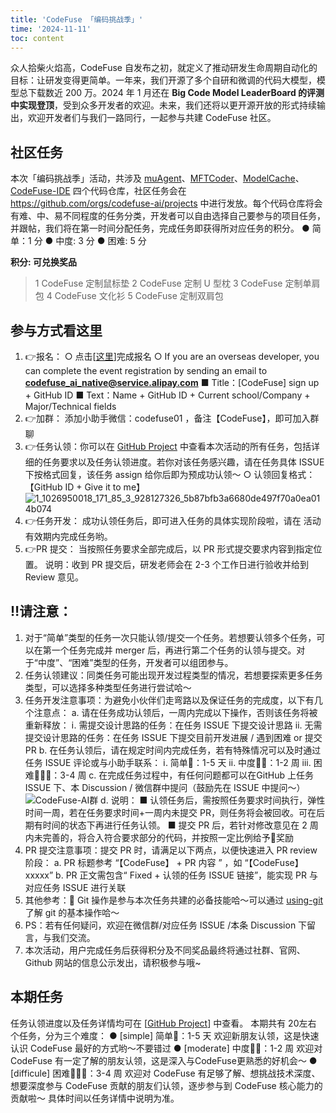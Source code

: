 ```yaml
---
title: 'CodeFuse 「编码挑战季」'
time: '2024-11-11'
toc: content
---
```



众人拾柴火焰高，CodeFuse 自发布之初，就定义了推动研发生命周期自动化的目标：让研发变得更简单。一年来，我们开源了多个自研和微调的代码大模型，模型总下载数近 200 万。2024 年 1 月还在 **Big Code Model LeaderBoard 的评测中实现登顶**，受到众多开发者的欢迎。未来，我们还将以更开源开放的形式持续输出，欢迎开发者们与我们一路同行，一起参与共建 CodeFuse 社区。

## 社区任务
本次「编码挑战季」活动，共涉及 [muAgent](https://github.com/codefuse-ai/CodeFuse-muAgent)、[MFTCoder](https://github.com/codefuse-ai/MFTCoder)、[ModelCache](https://github.com/codefuse-ai/ModelCache)、[CodeFuse-IDE](https://github.com/codefuse-ai/codefuse-ide) 四个代码仓库，社区任务会在 https://github.com/orgs/codefuse-ai/projects  中进行发放。每个代码仓库将会有难、中、易不同程度的任务分类，开发者可以自由选择自己要参与的项目任务，并跟帖，我们将在第一时间分配任务，完成任务即获得所对应任务的积分。
● 简单：1 分
● 中度: 3 分
● 困难: 5 分

**积分: 可兑换奖品**
> 1  CodeFuse 定制鼠标垫
> 2  CodeFuse 定制 U 型枕
> 3  CodeFuse 定制单肩包
> 4  CodeFuse 文化衫
> 5  CodeFuse 定制双肩包

## 参与方式看这里
1. 👉报名：
  ○ 点击[[这里](https://www.wjx.top/vm/Q77be70.aspx#)]完成报名
  ○ If you are an overseas developer, you can complete the event registration by sending an email to **codefuse_ai_native@service.alipay.com**
    ■ Title：[CodeFuse] sign up + GitHub ID
    ■ Text：Name + GitHub ID + Current school/Company + Major/Technical fields
2. 👉加群： 添加小助手微信：codefuse01 ，备注【CodeFuse】，即可加入群聊
3. 👉任务认领：你可以在 [GitHub Project](https://github.com/orgs/codefuse-ai/projects) 中查看本次活动的所有任务，包括详细的任务要求以及任务认领进度。若你对该任务感兴趣，请在任务具体 ISSUE 下按格式回复，该任务 assign 给你后即为预成功认领～
  ○ 认领回复格式：【GitHub ID + Give it to me】
![1_1026950018_171_85_3_928127326_5b87bfb3a6680de497f70a0ea014b074](https://github.com/user-attachments/assets/70a34bcf-b3e9-447e-b6ac-dff24f4728c3)
4. 👉任务开发： 成功认领任务后，即可进入任务的具体实现阶段啦，请在 活动有效期内完成任务哟。
5. 👉PR 提交： 当按照任务要求全部完成后，以 PR 形式提交要求内容到指定位置。
说明：收到 PR 提交后，研发老师会在 2-3 个工作日进行验收并给到 Review 意见。

## ‼️请注意：
1. 对于“简单”类型的任务一次只能认领/提交一个任务。若想要认领多个任务，可以在第一个任务完成并 merger 后，再进行第二个任务的认领与提交。对于“中度”、“困难”类型的任务，开发者可以组团参与。
2. 任务认领建议：同类任务可能出现开发过程类型的情况，若想要探索更多任务类型，可以选择多种类型任务进行尝试哈～
3. 任务开发注意事项：为避免小伙伴们走弯路以及保证任务的完成度，以下有几个注意点：
  a. 请在任务成功认领后，一周内完成以下操作，否则该任务将被重新释放：
    ⅰ. 需提交设计思路的任务：在任务 ISSUE 下提交设计思路
    ⅱ. 无需提交设计思路的任务：在任务 ISSUE 下提交目前开发进展 / 遇到困难 or 提交 PR
  b. 在任务认领后，请在规定时间内完成任务，若有特殊情况可以及时通过任务 ISSUE 评论或与小助手联系：
    ⅰ. 简单🌟：1-5 天
    ⅱ. 中度🌟🌟：1-2 周
    ⅲ. 困难🌟🌟🌟：3-4 周
  c. 在完成任务过程中，有任何问题都可以在GitHub 上任务 ISSUE 下、本 Discussion / 微信群中提问（鼓励先在 ISSUE 中提问～）
![CodeFuse-AI群](https://github.com/user-attachments/assets/d33272a7-a7db-434e-8b0f-b1ccf2e7513a)
d. 说明：
    ■ 认领任务后，需按照任务要求时间执行，弹性时间一周，若在任务要求时间+一周内未提交 PR，则任务将会被回收。可在后期有时间的状态下再进行任务认领。
    ■ 提交 PR 后，若针对修改意见在 2 周内未完善的，将合入符合要求部分的代码，并按照一定比例给予🌟奖励
4. PR 提交注意事项：提交 PR 时，请满足以下两点，以便快速进入 PR review 阶段：
  a. PR 标题参考 “【CodeFuse】 + PR 内容 ” ，如 “【CodeFuse】 xxxxx”
  b. PR 正文需包含“ Fixed + 认领的任务 ISSUE 链接”，能实现 PR 与对应任务 ISSUE 进行关联
5. 其他参考：📖 Git 操作是参与本次任务共建的必备技能哈～可以通过 [using-git](https://docs.github.com/en/get-started/using-git) 了解 git 的基本操作哈～
6. PS：若有任何疑问，欢迎在微信群/对应任务 ISSUE /本条 Discussion 下留言，与我们交流。
7. 本次活动，用户完成任务后获得积分及不同奖品最终将通过社群、官网、Github 网站的信息公示发出，请积极参与哦~
## 本期任务
任务认领进度以及任务详情均可在 [[GitHub Project](https://github.com/orgs/codefuse-ai/projects/3)] 中查看。
本期共有 20左右 个任务，分为三个难度：
● [simple] 简单🌟：1-5 天 欢迎新朋友认领，这是快速认识 CodeFuse 最好的方式哟～不要错过
● [moderate] 中度🌟🌟：1-2 周 欢迎对 CodeFuse 有一定了解的朋友认领，这是深入与CodeFuse更熟悉的好机会～
● [difficule] 困难🌟🌟🌟：3-4 周 欢迎对 CodeFuse 有足够了解、想挑战技术深度、想要深度参与 CodeFuse 贡献的朋友们认领，逐步参与到 CodeFuse 核心能力的贡献啦～
具体时间以任务详情中说明为准。

